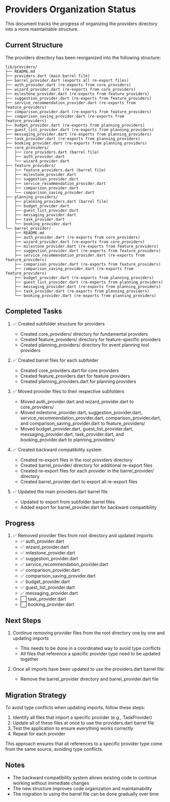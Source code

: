 # Providers Organization Status

This document tracks the progress of organizing the providers directory into a more maintainable structure.

## Current Structure

The providers directory has been reorganized into the following structure:

```
lib/providers/
├── README.md
├── providers.dart (main barrel file)
├── barrel_provider.dart (exports all re-export files)
├── auth_provider.dart (re-exports from core_providers)
├── wizard_provider.dart (re-exports from core_providers)
├── milestone_provider.dart (re-exports from feature_providers)
├── suggestion_provider.dart (re-exports from feature_providers)
├── service_recommendation_provider.dart (re-exports from feature_providers)
├── comparison_provider.dart (re-exports from feature_providers)
├── comparison_saving_provider.dart (re-exports from feature_providers)
├── budget_provider.dart (re-exports from planning_providers)
├── guest_list_provider.dart (re-exports from planning_providers)
├── messaging_provider.dart (re-exports from planning_providers)
├── task_provider.dart (re-exports from planning_providers)
├── booking_provider.dart (re-exports from planning_providers)
├── core_providers/
│   ├── core_providers.dart (barrel file)
│   ├── auth_provider.dart
│   └── wizard_provider.dart
├── feature_providers/
│   ├── feature_providers.dart (barrel file)
│   ├── milestone_provider.dart
│   ├── suggestion_provider.dart
│   ├── service_recommendation_provider.dart
│   ├── comparison_provider.dart
│   └── comparison_saving_provider.dart
├── planning_providers/
│   ├── planning_providers.dart (barrel file)
│   ├── budget_provider.dart
│   ├── guest_list_provider.dart
│   ├── messaging_provider.dart
│   ├── task_provider.dart
│   └── booking_provider.dart
└── barrel_provider/
    ├── README.md
    ├── auth_provider.dart (re-exports from core_providers)
    ├── wizard_provider.dart (re-exports from core_providers)
    ├── milestone_provider.dart (re-exports from feature_providers)
    ├── suggestion_provider.dart (re-exports from feature_providers)
    ├── service_recommendation_provider.dart (re-exports from feature_providers)
    ├── comparison_provider.dart (re-exports from feature_providers)
    ├── comparison_saving_provider.dart (re-exports from feature_providers)
    ├── budget_provider.dart (re-exports from planning_providers)
    ├── guest_list_provider.dart (re-exports from planning_providers)
    ├── messaging_provider.dart (re-exports from planning_providers)
    ├── task_provider.dart (re-exports from planning_providers)
    └── booking_provider.dart (re-exports from planning_providers)
```

## Completed Tasks

1. ✅ Created subfolder structure for providers
   - Created core_providers/ directory for fundamental providers
   - Created feature_providers/ directory for feature-specific providers
   - Created planning_providers/ directory for event planning tool providers

2. ✅ Created barrel files for each subfolder
   - Created core_providers.dart for core providers
   - Created feature_providers.dart for feature providers
   - Created planning_providers.dart for planning providers

3. ✅ Moved provider files to their respective subfolders
   - Moved auth_provider.dart and wizard_provider.dart to core_providers/
   - Moved milestone_provider.dart, suggestion_provider.dart, service_recommendation_provider.dart, comparison_provider.dart, and comparison_saving_provider.dart to feature_providers/
   - Moved budget_provider.dart, guest_list_provider.dart, messaging_provider.dart, task_provider.dart, and booking_provider.dart to planning_providers/

4. ✅ Created backward compatibility system
   - Created re-export files in the root providers directory
   - Created barrel_provider/ directory for additional re-export files
   - Created re-export files for each provider in the barrel_provider/ directory
   - Created barrel_provider.dart to export all re-export files

5. ✅ Updated the main providers.dart barrel file
   - Updated to export from subfolder barrel files
   - Added export for barrel_provider.dart for backward compatibility

## Progress

1. ✅ Removed provider files from root directory and updated imports:
   - ✅ auth_provider.dart
   - ✅ wizard_provider.dart
   - ✅ milestone_provider.dart
   - ✅ suggestion_provider.dart
   - ✅ service_recommendation_provider.dart
   - ✅ comparison_provider.dart
   - ✅ comparison_saving_provider.dart
   - ✅ budget_provider.dart
   - ✅ guest_list_provider.dart
   - ✅ messaging_provider.dart
   - ⬜ task_provider.dart
   - ⬜ booking_provider.dart

## Next Steps

1. Continue removing provider files from the root directory one by one and updating imports
   - This needs to be done in a coordinated way to avoid type conflicts
   - All files that reference a specific provider type need to be updated together

2. Once all imports have been updated to use the providers.dart barrel file:
   - Remove the barrel_provider directory and barrel_provider.dart file

## Migration Strategy

To avoid type conflicts when updating imports, follow these steps:

1. Identify all files that import a specific provider (e.g., TaskProvider)
2. Update all of these files at once to use the providers.dart barrel file
3. Test the application to ensure everything works correctly
4. Repeat for each provider

This approach ensures that all references to a specific provider type come from the same source, avoiding type conflicts.

## Notes

- The backward compatibility system allows existing code to continue working without immediate changes
- The new structure improves code organization and maintainability
- The migration to using the barrel file can be done gradually over time
